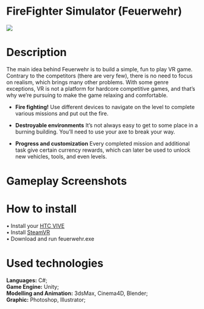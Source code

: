 # FireFighter Simulator (Feuerwehr)
<img src="https://github.com/vorobyovvitaliy/FireFighterSimulator-Feuerwehr-/blob/master/images/FeuerwehrLogo.png">

# Description
The main idea behind Feuerwehr is to build a simple, fun to play VR game. Contrary to the competitors (there are very few), there is no need to focus on realism, which brings many other problems. With some genre exceptions, VR is not a platform for hardcore competitive games, and that’s why we’re pursuing to make the game relaxing and comfortable.

 - __Fire fighting!__
Use different devices to navigate on the level to complete various missions and put out the fire.

 - __Destroyable environments__
It’s not always easy to get to some place in a burning building. You’ll need to use your axe to break your way.

 - __Progress and customization__
Every completed mission and additional task give certain currency rewards, which can later be used to unlock new vehicles, tools, and even levels.


# Gameplay Screenshots


# How to install
• Install your <a href="https://www.vive.com/eu/setup/">HTC VIVE</a><br>
• Install <a href="https://steamcommunity.com/steamvr">SteamVR</a><br>
• Download and run feuerwehr.exe

# Used technologies
__Languages:__ C#;<br>
__Game Engine:__ Unity;<br>
__Modelling and Animation:__ 3dsMax, Cinema4D, Blender;<br>
__Graphic:__ Photoshop, Illustrator;<br>
